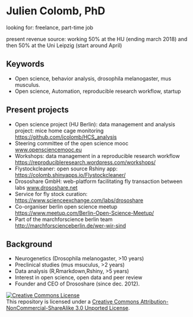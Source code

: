 Julien Colomb, PhD
==

looking for: freelance, part-time job

present revenue source: working 50% at the HU (ending march 2018) and then 50% at the Uni Leipzig (start around April)

Keywords
--

- Open science, behavior analysis, drosophila melanogaster, mus musculus.
- Open science, Automation, reproducible research workflow, startup

Present projects
--

- Open science project (HU Berlin): data management and analysis project: mice home cage monitoring https://github.com/jcolomb/HCS_analysis 
- Steering committee of the open science mooc www.opensciencemooc.eu
- Workshops: data management in a reproducible research workflow https://reproducibleresearch.wordpress.com/workshops/
- Flystockcleaner: open source Rshiny app: https://colomb.shinyapps.io/Flystockcleaner/
- Drososhare GmbH: web-platform facilitating fly transaction between labs www.drososhare.net
- Service for fly stock curation: https://www.scienceexchange.com/labs/drososhare
- Co-organiser berlin open science meetup https://www.meetup.com/Berlin-Open-Science-Meetup/
- Part of the marchforscience berlin team http://marchforscienceberlin.de/wer-wir-sind

Background
--

- Neurogenetics (Drosophila melanogaster, >10 years)
- Preclinical studies (mus msuculus, >2 years)
- Data analysis (R,Rmarkdown,Rshiny, >5 years)
- Interest in open science, open data and peer review
- Founder and CEO of Drososhare (since dec. 2012).





<a rel="license" href="http://creativecommons.org/licenses/by-nc-sa/3.0/deed.en_US"><img alt="Creative Commons License" style="border-width:0" src="http://i.creativecommons.org/l/by-nc-sa/3.0/88x31.png" /></a><br />This repository is licensed under a <a rel="license" href="http://creativecommons.org/licenses/by-nc-sa/3.0/deed.en_US">Creative Commons Attribution-NonCommercial-ShareAlike 3.0 Unported License</a>.

